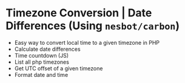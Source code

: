 # Timezone Conversion | Date Differences (Using `nesbot/carbon`)

 - Easy way to convert local time to a given timezone in PHP
 - Calculate date differences
 - Time countdown  (JS)
 - List all php timezones
 - Get UTC offset of a given timezone
 - Format date and time

